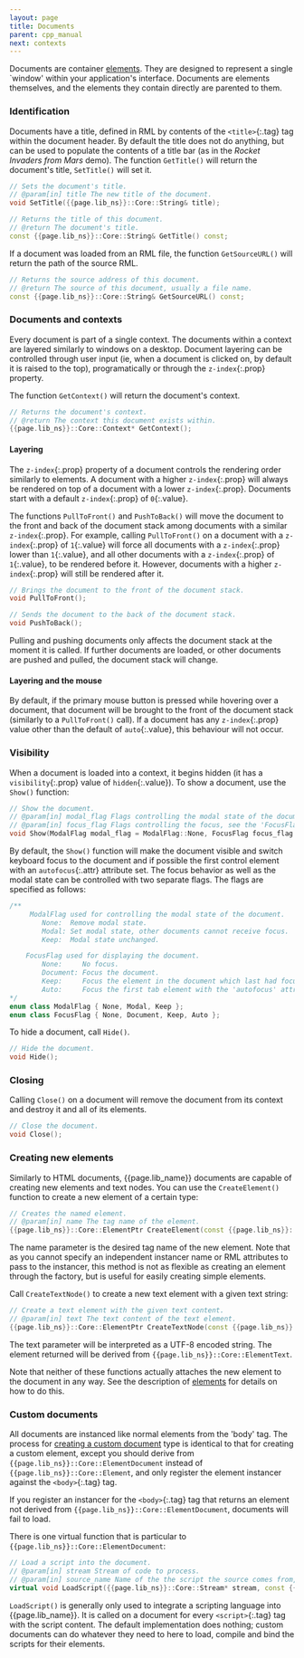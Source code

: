 ```yaml
---
layout: page
title: Documents
parent: cpp_manual
next: contexts
---
```


Documents are container [elements](elements.html). They are designed to represent a single `window' within your application's interface. Documents are elements themselves, and the elements they contain directly are parented to them.

### Identification

Documents have a title, defined in RML by contents of the `<title>`{:.tag} tag within the document header. By default the title does not do anything, but can be used to populate the contents of a title bar (as in the _Rocket Invaders from Mars_ demo). The function `GetTitle()` will return the document's title, `SetTitle()` will set it.

```cpp
// Sets the document's title.
// @param[in] title The new title of the document.
void SetTitle({{page.lib_ns}}::Core::String& title);

// Returns the title of this document.
// @return The document's title.
const {{page.lib_ns}}::Core::String& GetTitle() const;
```

If a document was loaded from an RML file, the function `GetSourceURL()` will return the path of the source RML.

```cpp
// Returns the source address of this document.
// @return The source of this document, usually a file name.
const {{page.lib_ns}}::Core::String& GetSourceURL() const;
```

### Documents and contexts

Every document is part of a single context. The documents within a context are layered similarly to windows on a desktop. Document layering can be controlled through user input (ie, when a document is clicked on, by default it is raised to the top), programatically or through the `z-index`{:.prop} property.

The function `GetContext()` will return the document's context.

```cpp
// Returns the document's context.
// @return The context this document exists within.
{{page.lib_ns}}::Core::Context* GetContext();
```

#### Layering

The `z-index`{:.prop} property of a document controls the rendering order similarly to elements. A document with a higher `z-index`{:.prop} will always be rendered on top of a document with a lower `z-index`{:.prop}. Documents start with a default `z-index`{:.prop} of `0`{:.value}.

The functions `PullToFront()` and `PushToBack()` will move the document to the front and back of the document stack among documents with a similar `z-index`{:.prop}. For example, calling `PullToFront()` on a document with a `z-index`{:.prop} of `1`{:.value} will force all documents with a `z-index`{:.prop} lower than `1`{:.value}, and all other documents with a `z-index`{:.prop} of `1`{:.value}, to be rendered before it. However, documents with a higher `z-index`{:.prop} will still be rendered after it.

```cpp
// Brings the document to the front of the document stack.
void PullToFront();

// Sends the document to the back of the document stack.
void PushToBack();
```

Pulling and pushing documents only affects the document stack at the moment it is called. If further documents are loaded, or other documents are pushed and pulled, the document stack will change.

#### Layering and the mouse

By default, if the primary mouse button is pressed while hovering over a document, that document will be brought to the front of the document stack (similarly to a `PullToFront()` call). If a document has any `z-index`{:.prop} value other than the default of `auto`{:.value}, this behaviour will not occur.

### Visibility

When a document is loaded into a context, it begins hidden (it has a `visibility`{:.prop} value of `hidden`{:.value}). To show a document, use the `Show()` function:

```cpp
// Show the document.
// @param[in] modal_flag Flags controlling the modal state of the document, see the 'ModalFlag' description for details.
// @param[in] focus_flag Flags controlling the focus, see the 'FocusFlag' description for details.
void Show(ModalFlag modal_flag = ModalFlag::None, FocusFlag focus_flag = FocusFlag::Auto);
```
By default, the `Show()` function will make the document visible and switch keyboard focus to the document and if possible the first control element with an `autofocus`{:.attr} attribute set. The focus behavior as well as the modal state can be controlled with two separate flags. The flags are specified as follows:
```cpp
/**
	 ModalFlag used for controlling the modal state of the document.
		None:  Remove modal state.
		Modal: Set modal state, other documents cannot receive focus.
		Keep:  Modal state unchanged.

	FocusFlag used for displaying the document.
		None:     No focus.
		Document: Focus the document.
		Keep:     Focus the element in the document which last had focus.
		Auto:     Focus the first tab element with the 'autofocus' attribute or else the document.
*/
enum class ModalFlag { None, Modal, Keep };
enum class FocusFlag { None, Document, Keep, Auto };
```

To hide a document, call `Hide()`.

```cpp
// Hide the document.
void Hide();
```

### Closing

Calling `Close()` on a document will remove the document from its context and destroy it and all of its elements.

```cpp
// Close the document.
void Close();
```

### Creating new elements

Similarly to HTML documents, {{page.lib_name}} documents are capable of creating new elements and text nodes. You can use the `CreateElement()` function to create a new element of a certain type:

```cpp
// Creates the named element.
// @param[in] name The tag name of the element.
{{page.lib_ns}}::Core::ElementPtr CreateElement(const {{page.lib_ns}}::Core::String& name);
```

The name parameter is the desired tag name of the new element. Note that as you cannot specify an independent instancer name or RML attributes to pass to the instancer, this method is not as flexible as creating an element through the factory, but is useful for easily creating simple elements.

Call `CreateTextNode()` to create a new text element with a given text string:

```cpp
// Create a text element with the given text content.
// @param[in] text The text content of the text element.
{{page.lib_ns}}::Core::ElementPtr CreateTextNode(const {{page.lib_ns}}::Core::String& text);
```

The text parameter will be interpreted as a UTF-8 encoded string. The element returned will be derived from `{{page.lib_ns}}::Core::ElementText`.

Note that neither of these functions actually attaches the new element to the document in any way. See the description of [elements](elements.html#using-a-document) for details on how to do this.

### Custom documents

All documents are instanced like normal elements from the 'body' tag. The process for [creating a custom document](elements.html#custom-elements) type is identical to that for creating a custom element, except you should derive from `{{page.lib_ns}}::Core::ElementDocument` instead of `{{page.lib_ns}}::Core::Element`, and only register the element instancer against the `<body>`{:.tag} tag.

If you register an instancer for the `<body>`{:.tag} tag that returns an element not derived from `{{page.lib_ns}}::Core::ElementDocument`, documents will fail to load.

There is one virtual function that is particular to `{{page.lib_ns}}::Core::ElementDocument`:

```cpp
// Load a script into the document.
// @param[in] stream Stream of code to process.
// @param[in] source_name Name of the the script the source comes from, useful for debug information.
virtual void LoadScript({{page.lib_ns}}::Core::Stream* stream, const {{page.lib_ns}}::Core::String& source_name);
```

`LoadScript()` is generally only used to integrate a scripting language into {{page.lib_name}}. It is called on a document for every `<script>`{:.tag} tag with the script content. The default implementation does nothing; custom documents can do whatever they need to here to load, compile and bind the scripts for their elements. 